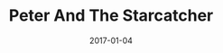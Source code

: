 ---
subheader: 'written by Rick Elise with music by Wayne Barker

  based on the novel by Dave Barry and Ridley Pearson

  directed by Tempest Wisdom'
description: "<p>Based on the novel by Dave Barry and Ridley Pearson, this play examines\
  \ Peter Pan\u2019s early years, before he discovered Neverland. Although all children\
  \ (except one) grow up, we are reminded to take time to enjoy some swashbuckling\
  \ adventures. Lose yourself in childhood fairytale nostalgia once more.</p><h4 class=\"\
  mt-2 mb-2\">Cast</h4><p><span data-sheets-userformat=\"0}\" data-sheets-value='\"\
  Christine Yan (Captain Scott) is a second year Computer Science major. This is her\
  \ first UT show and she would like to thank the incredible cast and crew of Starcatcher.\"\
  }'><strong>Christine Yan</strong> (Captain Scott) is a second year Computer Science\
  \ major. This is her first UT show and she would like to thank the incredible cast\
  \ and crew of <em>Starcatcher</em>.</span></p> <p><span><strong>Dhiraj Patel</strong>\
  \ (Grempkin/Mack/Sanchez/Fighting Prawn) is a first year potential Neuroscience/Psychology\
  \ major. This is his first show with University Theater.</span></p><p><span data-sheets-userformat=\"\
  0}\" data-sheets-value='\"Emil Sohlberg (Lord Aster) is a second year Computer Science\
  \ major. He has previously worked on Mr Burns, a post-electric play (Flanders).\
  \ Emil hopes to be in many more shows during his time at UChicago.\"}'><strong>Emil\
  \ Sohlberg</strong> (Lord Aster) is a second year Computer Science major. He has\
  \ previously worked on <em>Mr Burns, a post-electric play</em> (Flanders). Emil\
  \ hopes to be in many more shows during his time at UChicago.</span></p><p><span\
  \ data-sheets-userformat=\"0}\" data-sheets-value='\"Elizabeth Ombrellaro is playing\
  \ Ted in Peter and the Starcatcher aka the hungriest boy around. She is a first\
  \ year and has no idea what is set out for her future. Some of her favorite roles\
  \ over the years were Ms. Knagg in Nicholas Nickelby, Arvide Abernathy from Guys\
  \ and Dolls, Mammy in Cripple of Inishmaan, and the \\\"Gentlemen Caller\\\" from\
  \ For Whom the Southern Bell Tolls. But her most favorite shows to work in have\
  \ been ensemble based like Peter with UT, Umbrella with Silver Kite, a local theatre\
  \ in Seattle, and the San Francisco Project she did with her high school. She would\
  \ like to thank her family, friends and cast members for being supportive during\
  \ her first quarter at Uchicago making the experience a blast and filled with laughs.\
  \ She hopes that everyone enjoys the show as much as she did working on it.\"}'><strong>Elizabeth\
  \ Ombrellaro</strong> (Ted) is a first year and has no idea what is set out for\
  \ her future. Some of her favorite roles over the years were Ms. Knagg in <em>Nicholas\
  \ Nickelby</em>, Arvide Abernathy in\_<em>Guys and Dolls</em>, Mammy in <em>Cripple\
  \ of Inishmaan</em>, and the \"Gentlemen Caller\" from <em>For Whom the Southern\
  \ Bell Tolls</em>. However, her most favorite shows to work in have been ensemble\
  \ based like <em>Peter</em> with UT, <em>Umbrella</em> with Silver Kite, a local\
  \ theatre in Seattle, and the San Francisco Project she did with her high school.\
  \ She would like to thank her family, friends and cast members for being supportive\
  \ during her first quarter at UChicago making the experience a blast and filled\
  \ with laughs. She hopes that everyone enjoys the show as much as she did working\
  \ on it.</span></p> <p><span data-sheets-userformat=\"0}\" data-sheets-value='\"\
  Hope Gundlah (Molly Aster) is a second year English and TAPS major. She has previously\
  \ worked on Comedy of Errors (First Merchant/Second Merchant/Messenger), Circe (Zoe/The\
  \ Nymph), and She Kills Monsters (Farrah/Evil Gabbi). She is also in the cast of\
  \ Momentum, a Maroon TV show currently in production. She is the Assistant to the\
  \ Director of the Youth Ensemble at The Revival.\"}'><strong>Hope Gundlah</strong>\
  \ (Molly Aster) is a second year English and TAPS major. She has previously worked\
  \ on <em>Comedy of Errors</em> (First Merchant/Second Merchant/Messenger), <em>Circe</em>\
  \ (Zoe/The Nymph), and <em>She Kills Monsters</em> (Farrah/Evil Gabbi). She is also\
  \ in the cast of <em>Momentum</em>, a Maroon TV show currently in production. She\
  \ is the Assistant to the Director of the Youth Ensemble at The Revival.</span></p>\
  \ <p><strong>Katy Surhigh</strong> (Mrs. Bumbrake) is a fourth year English major.\
  \ She primarily works as an actor and stage manager. Previous UT credits include\
  \ <em>LEAR</em> (SM), <em>Mr Burns, a post-electric play</em> (Nelson), <em>Winter's\
  \ Tale</em> (ASM), <em>The Seagull</em> (ASM), and <em>Urinetown</em> (Billy Boy\
  \ Bill). She has also stage managed for UChicago Commedia and has served on UT Committee\
  \ since 2016.</p><p><span data-sheets-userformat=\"0}\" data-sheets-value='\"Kendall\
  \ Phillips (Slank/Hawking Clam) is a first year potential Biology major. This is\
  \ her first UT main stage and she\u2019s so grateful to have worked with an amazing\
  \ and loving cast and crew!\"}'><strong>Kendall Phillips</strong> (Slank/Hawking\
  \ Clam) is a first year potential Biology major. This is her first UT mainstage\
  \ and she\u2019s so grateful to have worked with an amazing and loving cast and\
  \ crew!</span></p><p><span data-sheets-userformat=\"0}\" data-sheets-value='\"Kenjiro\
  \ Lee (ALF) is a second year Political Science major. He has previously participated\
  \ in Theater[24] and is an active writer, director, performer, and board member\
  \ for the performance group Iris at UChicago, but this is his first UT Mainstage.\
  \ Kenjiro is fulfilling a long-time wish to be in Peter and the Starcatcher after\
  \ seeing it on Broadway five years ago. Kenjiro would like to emphasize he is not\
  \ playing a cat-eating alien in this show.\"}'><strong>Kenjiro Lee</strong> (Alf)\
  \ is a second year Political Science major. He has previously participated in Theater[24]\
  \ and is an active writer, director, performer, and board member for the performance\
  \ group Iris at UChicago, but this is his first UT mainstage. Kenjiro is fulfilling\
  \ a long-time wish to be in <em>Peter and the Starcatcher</em> after seeing it on\
  \ Broadway five years ago. Kenjiro would like to emphasize he is not playing a cat-eating\
  \ alien in this show.</span></p> <p><strong>Krishna Kumar</strong> (Peter)\_<span\
  \ data-sheets-userformat=\"0}\" data-sheets-value=\"&quot;Krishna Kumar is a first\
  \ year prospective Math major, and this is his first UT Show. He previously worked\
  \ on Natya Bharatiya's production of Jaat Hi Poocho Sadhu Ki (Student), as well\
  \ as numerous shows for the Potomac Upper School. Outside of performance, he has\
  \ also served as an Audience Services Intern and Dramaturgy Intern for Studio Theatre\
  \ in Washington, D.C. and Arena Stage, respectively.&quot;}\">is a first year prospective\
  \ Math major, and this is his first UT Show. He previously worked on Natya Bharatiya's\
  \ production of <em>Jaat Hi Poocho Sadhu Ki</em> (Student), as well as numerous\
  \ shows for the Potomac Upper School. Outside of performance, he has also served\
  \ as an Audience Services Intern and Dramaturgy Intern for Studio Theatre in Washington,\
  \ D.C. and Arena Stage, respectively.</span></p><p><span data-sheets-userformat=\"\
  0}\" data-sheets-value=\"&quot;Leonardo Ferreira Guilhoto (playing Black Stache)\
  \ is a second year in the College. Other than previous acting experience in Brazil,\
  \ prior to his arrival in Chicago, Leo also plays Arlecchino in UChicago's Commedia\
  \ Dell'Arte troupe, and has been envolved with the Classical Entertainment Society.&quot;}\"\
  ><strong>Leonardo Ferreira Guilhoto</strong> (Black Stache) is a second year in\
  \ the college. Other than previous acting experience in Brazil, prior to his arrival\
  \ in Chicago, Leo also plays Arlecchino in UChicago's Commedia Dell'Arte troupe,\
  \ and has been involved with the Classical Entertainment Society.</span></p> <p><strong>Tess\
  \ Gundlah</strong> (Prentiss) is a second year English and TAPS double major at\
  \ the college. She has previously participated in The Dean's Men production of <em>Comedy\
  \ of Errors</em> (Angelo) and Weekend of Workshops' <em>Pericles, But Marxist</em>\
  \ (Lysimachus, Marx, and others). She is honored to have worked with the amazing\
  \ cast and crew of <em>Peter and the Starcatcher</em>!</p><p><span data-sheets-userformat=\"\
  0}\" data-sheets-value='\"Zander Galluppi (Smee) is a first year PhD candidate in\
  \ the Committee on Immunology.  This is his first production with University Theater,\
  \ and he is very excited to return to the stage after a five year hiatus from acting.\"\
  }'><strong>Zander Galluppi</strong> (Smee) is a first year PhD candidate in the\
  \ Committee on Immunology. This is his first production with University Theater,\
  \ and he is very excited to return to the stage after a five year hiatus from acting.</span></p><h4\
  \ class=\"mt-2 mb-2\">Production Staff</h4> <p><strong>Tempest Wisdom</strong> (Director)\
  \ is a student in the college.</p> <p><span data-sheets-userformat=\"0}\" data-sheets-value=\"\
  \ Urinetown (APM), The Seagull (APM), After the Revolution (PM), Circe (PM), and\
  \ She Kills Monsters (Sound Assistant). In addition to work in the UT community,\
  \ Patrick manages Occam's Razor, UChicago's freest improv comedy troupe, and is\
  \ a member of the Club Volleyball Team. &quot;}\"><strong>Patrick Doyle</strong>\
  \ (Production Manager) is a third-year majoring in Philosophy. His previous UT credits\
  \ include: <em>Urinetown</em> (APM), <em>The Seagull</em> (APM), <em>After the Revolution</em>\
  \ (PM), <em>Circe</em> (PM), and <em>She Kills Monsters</em> (Sound Assistant).\
  \ In addition to work in the UT community, Patrick manages Occam's Razor, UChicago's\
  \ freest improv comedy troupe, and is a member of the Club Volleyball Team.</span></p>\
  \ <p><span data-sheets-userformat=\"0}\" data-sheets-value='\"Josh Hart (Stage Manager)\
  \ is a fourth year Psychology major and TAPS minor. He has previously worked on\
  \ Rumors (Assistant Stage Manager), Hamlet (ASM), and West Side Story (Production\
  \ Manager). He is thrilled to have had the chance to work with such a fun cast and\
  \ crew!\"}'><strong>Josh Hart</strong> (Stage Manager) is a fourth year Psychology\
  \ major and TAPS minor. He has previously worked on <em>Rumors</em> (Assistant Stage\
  \ Manager), <em>Hamlet</em> (</span><span>Assistant Stage Manager)</span><span data-sheets-userformat=\"\
  0}\" data-sheets-value='\"Josh Hart (Stage Manager) is a fourth year Psychology\
  \ major and TAPS minor. He has previously worked on Rumors (Assistant Stage Manager),\
  \ Hamlet (ASM), and West Side Story (Production Manager). He is thrilled to have\
  \ had the chance to work with such a fun cast and crew!\"}'>, and <em>West Side\
  \ Story</em> (Production Manager). He is thrilled to have had the chance to work\
  \ with such a fun cast and crew!</span></p><p><strong>Hannah Zinky</strong> (Dramaturg)\_\
  is a student in the college.</p> <p><strong>Amelia Frank</strong> (Scenic Designer)\_\
  is a student in the college.</p><p><strong>Abigail Chang</strong> (Costume Designer)\_\
  is a student in the college.</p><p><strong>Abby Weymouth</strong> (Lighting Designer)\_\
  <span>is a second year Chemistry major. She has previously worked on Fall Workshops\
  \ 2016 (Assistant Lighting Designer), <em>Comedy of Errors</em> (Assistant Set Designer),\
  \ <em>Circe</em> (Assistant Lighting Designer), and <em>Nari</em> (Lighting Designer).</span></p><p><strong>Lynn\
  \ Chong</strong> (Props Designer)\_is a student in the college.</p><p><strong>Sara\
  \ Everson</strong> (Props Designer)\_is a student in the college.</p><p><strong>Stephanie\
  \ Slaven-Ruffing</strong> (Sound Designer)\_is a student in the college.</p> <p><span\
  \ data-sheets-userformat=\"0}\" data-sheets-value=\"&quot;Maggie Strahan (Music\
  \ Director) is a fourth year TAPS major. She has previously worked with University\
  \ Theatre as an actor (Amadeus, Urinetown, West Side Story, After the Revolution,\
  \ Mr. Burns, She Kills Monsters) and as Assistant Stage Manager (Belleville), as\
  \ an actor with The Dean's Men (Love's Labour's Lost), and as an actor with TAPS\
  \ (The Winter's Tale).&quot;}\"><strong>Maggie Strahan</strong> (Music Director)\
  \ is a fourth year TAPS major. She has previously worked with University Theater\_\
  as an actor (<em>Amadeus</em>, <em>Urinetown</em>, <em>West Side Story</em>, <em>After\
  \ the Revolution</em>, <em>Mr. Burns</em>, <em>She Kills Monsters</em>) and as Assistant\
  \ Stage Manager (<em>Belleville</em>), as an actor with The Dean's Men (<em>Love's\
  \ Labour's Lost</em>), and as an actor with TAPS (<em>The Winter's Tale</em>).</span></p><p><span\
  \ data-sheets-userformat=\"0}\" data-sheets-value='\"Adam Johnson (Piano) is an\
  \ alumni of the College. With University Theater, he has acted (Grey Gardens, Amadeus,\
  \ Urinetown, The Seagull), directed (Talk to Me Like the Rain and Let Me Listen...,\
  \ The Effects of Gamma Rays on Man-in-the-Moon Marigolds), dramaturged (Macbeth,\
  \ Twelfth Night), and played piano (Cabaret, Comedy of Errors), and from 2016 to\
  \ 2017, Adam was the Chair of University Theater Committee. \"}'><strong>Adam Johnson</strong>\
  \ (Pianist) is an alumni of the College. With University Theater, he has acted (<em>Grey\
  \ Gardens</em>, <em>Amadeus</em>, <em>Urinetown</em>, <em>The Seagull</em>), directed\
  \ (<em>Talk to Me Like the Rain and Let Me Listen...</em>, <em>The Effects of Gamma\
  \ Rays on Man-in-the-Moon Marigolds</em>), dramaturged (<em>Macbeth</em>, <em>Twelfth\
  \ Night</em>), and played piano (<em>Cabaret</em>, <em>Comedy of Errors</em>), and\
  \ from 2016 to 2017, Adam was the Chair of University Theater Committee.\_</span></p><p><span\
  \ data-sheets-userformat=\"0}\" data-sheets-value=\"&quot;Bruno Petrucci (Percussionist)\
  \ is a second year Physics major who really needs to study more physics. His first\
  \ theater experience was with CES's Timon of Athens (A bunch of small characters)\
  \ Spring 2017, and this is his first UT show!! Exciting. Hit him up after the show\
  \ to say he sounds awful or ask how he can play so many instruments so badly in\
  \ one show!&quot;}\"><strong>Bruno Petrucci</strong> (Percussionist) is a second\
  \ year Physics major who really needs to study more physics. His first theater experience\
  \ was with CES's <em>Timon of Athens</em> (Various Roles), and this is his first\
  \ UT show! Hit him up after the show to say he sounds awful or ask how he can play\
  \ so many instruments so badly in one show!</span></p><p><strong>Jenny Haar</strong>\
  \ (Keyboardist/Percussionist) is a fourth year computer science major, music minor.\
  \ She has previously provided music for <em>Love's Labour's Lost</em> (Tenor Sax/Bassoon)\
  \ with UT, and she is also involved with the UChicago pep band, chamber orchestra,\
  \ and early music ensemble.</p><p><strong>Deb Kemp</strong> (Assistant Director)\_\
  is a student in the college.</p> <p><strong>Nicola Lustig</strong> (Assistant Production\
  \ Manager)<span data-sheets-userformat=\"0}\" data-sheets-value='\"Nicola Lustig\
  \ (assistant production manager) is a first year excited to be involved with her\
  \ first UT show!\"}'>\_is a first year excited to be involved with her first UT\
  \ show!</span></p> <p><strong>Helen Malley</strong> (Assistant Stage Manager)\_\
  is a student in the college.</p><p><strong>Emma Shapiro </strong>(Assistant Stage\
  \ Manager)\_is a student in the college.</p><p><strong>James Wiegle</strong> (Assistant\
  \ Scenic Designer)\_is a student in the college.</p><p><strong>Peter Laurin</strong>\
  \ (Assistant Scenic Designer)\_is a student in the college.</p> <p><strong>Tara\
  \ Vogel </strong>(Assistant Costume Designer)\_is a student in the college.</p><p><strong>Elizabeth\
  \ Ashby deButts </strong>(Assistant Costume Designer)\_is a student in the college.</p><p><strong>Anna\
  \ Segal</strong> (Assistant Lighting Designer)\_is a student in the college.</p>\
  \ <p><strong>Si Squires-Kasten</strong> (Assistant Sound Designer)\_is a student\
  \ in the college.</p><p><strong>Avi Sheehan</strong> (Tech Staff Liason)\_is a student\
  \ in the college.</p><p><strong>Margaret Glazier</strong> (Committee Liason)\_is\
  \ a student in the college.</p>"
slug: peter-and-starcatcher
title: Peter And The Starcatcher
layout: show-info
quarter: fall
year: 2017
season: 2017-2018 Shows
date: 2017-01-04

---